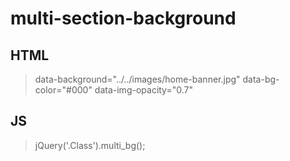 # multi-section-background
## HTML
> data-background="../../images/home-banner.jpg" data-bg-color="#000" data-img-opacity="0.7"
## JS
> jQuery('.Class').multi_bg();

